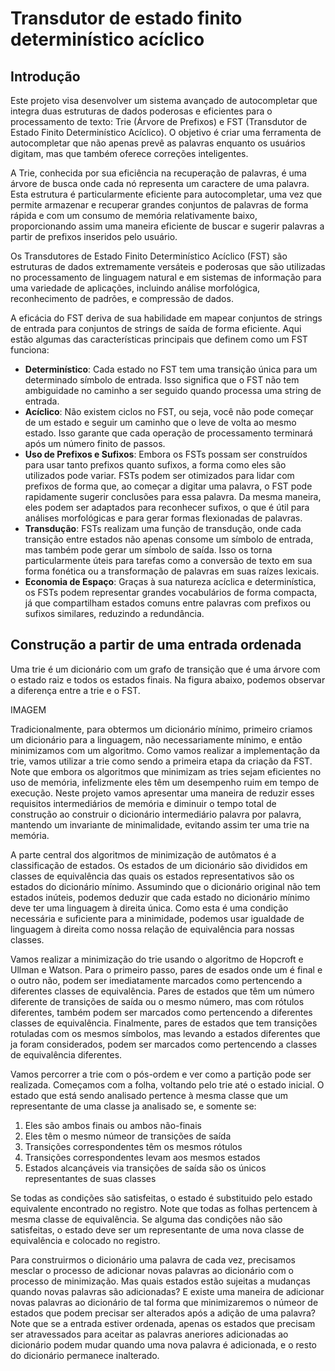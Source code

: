 # Transdutor de estado finito determinístico acíclico
## Introdução

Este projeto visa desenvolver um sistema avançado de autocompletar que integra duas estruturas de dados poderosas e eficientes para o processamento de texto: Trie (Árvore de Prefixos) e FST (Transdutor de Estado Finito Determinístico Acíclico). O objetivo é criar uma ferramenta de autocompletar que não apenas prevê as palavras enquanto os usuários digitam, mas que também oferece correções inteligentes.

A Trie, conhecida por sua eficiência na recuperação de palavras, é uma árvore de busca onde cada nó representa um caractere de uma palavra. Esta estrutura é particularmente eficiente para autocompletar, uma vez que permite armazenar e recuperar grandes conjuntos de palavras de forma rápida e com um consumo de memória relativamente baixo, proporcionando assim uma maneira eficiente de buscar e sugerir palavras a partir de prefixos inseridos pelo usuário.

Os Transdutores de Estado Finito Determinístico Acíclico (FST) são estruturas de dados extremamente versáteis e poderosas que são utilizadas no processamento de linguagem natural e em sistemas de informação para uma variedade de aplicações, incluindo análise morfológica, reconhecimento de padrões, e compressão de dados.

A eficácia do FST deriva de sua habilidade em mapear conjuntos de strings de entrada para conjuntos de strings de saída de forma eficiente. Aqui estão algumas das características principais que definem como um FST funciona:

- **Determinístico**: Cada estado no FST tem uma transição única para um determinado símbolo de entrada. Isso significa que o FST não tem ambiguidade no caminho a ser seguido quando processa uma string de entrada.
- **Acíclico**: Não existem ciclos no FST, ou seja, você não pode começar de um estado e seguir um caminho que o leve de volta ao mesmo estado. Isso garante que cada operação de processamento terminará após um número finito de passos.
- **Uso de Prefixos e Sufixos**: Embora os FSTs possam ser construídos para usar tanto prefixos quanto sufixos, a forma como eles são utilizados pode variar. FSTs podem ser otimizados para lidar com prefixos de forma que, ao começar a digitar uma palavra, o FST pode rapidamente sugerir conclusões para essa palavra. Da mesma maneira, eles podem ser adaptados para reconhecer sufixos, o que é útil para análises morfológicas e para gerar formas flexionadas de palavras.
- **Transdução**: FSTs realizam uma função de transdução, onde cada transição entre estados não apenas consome um símbolo de entrada, mas também pode gerar um símbolo de saída. Isso os torna particularmente úteis para tarefas como a conversão de texto em sua forma fonética ou a transformação de palavras em suas raízes lexicais.
- **Economia de Espaço**: Graças à sua natureza acíclica e determinística, os FSTs podem representar grandes vocabulários de forma compacta, já que compartilham estados comuns entre palavras com prefixos ou sufixos similares, reduzindo a redundância.

## Construção a partir de uma entrada ordenada
Uma trie é um dicionário com um grafo de transição que é uma árvore com o estado raiz e todos os estados finais. Na figura abaixo, podemos observar a diferença entre a trie e o FST.

IMAGEM

Tradicionalmente, para obtermos um dicionário mínimo, primeiro criamos um dicionário para a linguagem, não necessariamente mínimo, e então minimizamos com um algoritmo. Como vamos realizar a implementação da trie, vamos utilizar a trie como sendo a primeira etapa da criação da FST. Note que embora os algoritmos que minimizam as tries sejam eficientes no uso de memória, infelizmente eles têm um desempenho ruim em tempo de execução. Neste projeto vamos apresentar uma maneira de reduzir esses requisitos intermediários de memória e diminuir o tempo total de construção ao construir o dicionário intermediário palavra por palavra, mantendo um invariante de minimalidade, evitando assim ter uma trie na memória.

A parte central dos algoritmos de minimização de autômatos é a classificação de estados. Os estados de um dicionário são divididos em classes de equivalência das quais os estados representativos são os estados do dicionário mínimo. Assumindo que o dicionário original não tem estados inúteis, podemos deduzir que cada estado no dicionário mínimo deve ter uma linguagem à direita única. Como esta é uma condição necessária e suficiente para a minimidade, podemos usar igualdade de linguagem à direita como nossa relação de equivalência para nossas classes.

Vamos realizar a minimização do trie usando o algoritmo de Hopcroft e Ullman e Watson. Para o primeiro passo, pares de esados onde um é final e o outro não, podem ser imediatamente marcados como pertencendo a diferentes classes de equivalência. Pares de estados que têm um número diferente de transições de saída ou o mesmo número, mas com rótulos diferentes, também podem ser marcados como pertencendo a diferentes classes de equivalência. Finalmente, pares de estados que tem transições rotuladas com os mesmos símbolos, mas levando a estados diferentes que ja foram considerados, podem ser marcados como pertencendo a classes de equivalência diferentes.

Vamos percorrer a trie com o pós-ordem e ver como a partição pode ser realizada. Começamos com a folha, voltando pelo trie até o estado inicial. O estado que está sendo analisado pertence à mesma classe que um representante de uma classe ja analisado se, e somente se:

1. Eles são ambos finais ou ambos não-finais
2. Eles têm o mesmo númeor de transições de saída
3. Transições correspondentes têm os mesmos rótulos
4. Transições correspondentes levam aos mesmos estados
5. Estados alcançáveis via transições de saída são os únicos representantes de suas classes

Se todas as condições são satisfeitas, o estado é substituido pelo estado equivalente encontrado no registro. Note que todas as folhas pertencem à mesma classe de equivalência. Se alguma das condições não são satisfeitas, o estado deve ser um representante de uma nova classe de equivalência e colocado no registro.

Para construirmos o dicionário uma palavra de cada vez, precisamos mesclar o processo de adicionar novas palavras ao dicionário com o processo de minimização. Mas quais estados estão sujeitas a mudanças quando novas palavras são adicionadas? E existe uma maneira de adicionar novas palavras ao dicionário de tal forma que minimizaremos o númeor de estados que podem precisar ser alterados após a adição de uma palavra? Note que se a entrada estiver ordenada, apenas os estados que precisam ser atravessados para aceitar as palavras aneriores adicionadas ao dicionário podem mudar quando uma nova palavra é adicionada, e o resto do dicionário permanece inalterado.




